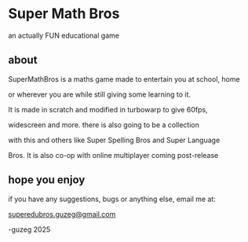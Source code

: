 # Super Math Bros
an actually FUN educational game

## about
SuperMathBros is a maths game made to entertain you at school, home

or wherever you are while still giving some learning to it.

It is made in scratch and modified in turbowarp to give 60fps,

widescreen and more. there is also going to be a collection

with this and others like Super Spelling Bros and Super Language

Bros. It is also co-op with online multiplayer coming post-release

## hope you enjoy

if you have any suggestions, bugs or anything else, email me at:

superedubros.guzeg@gmail.com

-guzeg 2025
